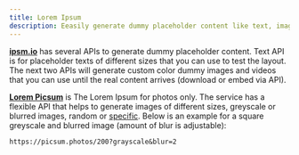```yaml
---
title: Lorem Ipsum
description: Eeasily generate dummy placeholder content like text, images and videos of different sizes.
---
```


[**ipsm.io**](https://ipsm.io/) has several APIs to generate dummy placeholder content. Text API is for placeholder texts of different sizes that you can use to test the layout. The next two APIs will generate custom color dummy images and videos that you can use until the real content arrives (download or embed via API).

[**Lorem Picsum**](https://picsum.photos/) is The Lorem Ipsum for photos only. The service has a flexible API that helps to generate images of different sizes, greyscale or blurred images, random or [specific](https://picsum.photos/images).
Below is an example for a square greyscale and blurred image (amount of blur is adjustable):
```
https://picsum.photos/200?grayscale&blur=2
```
